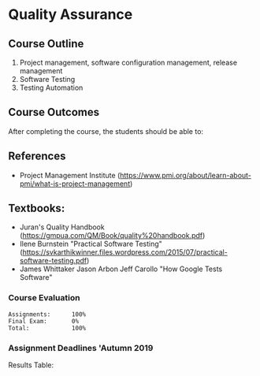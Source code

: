 # Quality Assurance

## Course Outline

1. Project management, software configuration management, release management
2. Software Testing
3. Testing Automation

## Course Outcomes
After completing the course, the students should be able to:


## References
- Project Management Institute (https://www.pmi.org/about/learn-about-pmi/what-is-project-management)

## Textbooks:
* Juran's Quality Handbook (https://gmpua.com/QM/Book/quality%20handbook.pdf)
* Ilene Burnstein "Practical Software Testing" (https://svkarthikwinner.files.wordpress.com/2015/07/practical-software-testing.pdf)
* James Whittaker Jason Arbon Jeff Carollo "How Google Tests Software"

### Course Evaluation
```
Assignments:      100%
Final Exam:       0%
Total:            100%

```

### Assignment Deadlines 'Autumn 2019

Results Table:
